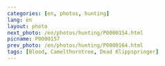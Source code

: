 ```yaml
---
categories: [en, photos, hunting]
lang: en
layout: photo
next_photo: /en/photos/hunting/P0000154.html
picname: P0000157
prev_photo: /en/photos/hunting/P0000164.html
tags: [Blood, Camelthorntree, Dead Klippspringer]
---
```

